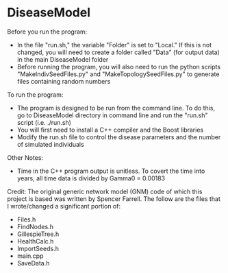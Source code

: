 # DiseaseModel


Before you run the program:
- In the file "run.sh," the variable "Folder" is set to "Local." If this is not changed, you will need to create a folder called "Data" (for output data) in the main DiseaseModel folder
- Before running the program, you will also need to run the python scripts "MakeIndivSeedFiles.py" and "MakeTopologySeedFiles.py" to generate files containing random numbers


To run the program:
- The program is designed to be run from the command line. To do this, go to DiseaseModel directory in command line and run the "run.sh" script (i.e. ./run.sh)
- You will first need to install a C++ compiler and the Boost libraries
- Modify the run.sh file to control the disease parameters and the number of simulated individuals


Other Notes:
- Time in the C++ program output is unitless. To covert the time into years, all time data is divided by Gamma0 = 0.00183


Credit:
The original generic network model (GNM) code of which this project is based was written by Spencer Farrell.
The follow are the files that I wrote/changed a significant portion of:
- Files.h
- FindNodes.h
- GillespieTree.h
- HealthCalc.h
- ImportSeeds.h
- main.cpp
- SaveData.h

